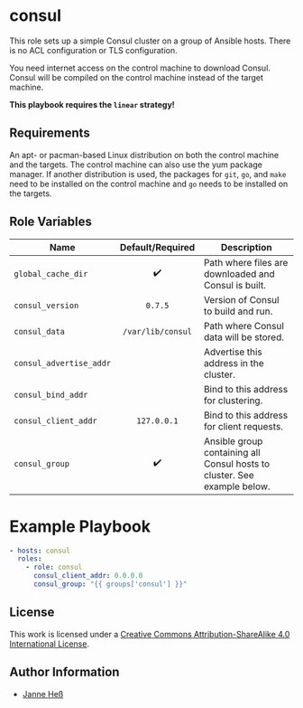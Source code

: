 # consul

This role sets up a simple Consul cluster on a group of Ansible hosts.
There is no ACL configuration or TLS configuration.

You need internet access on the control machine to download Consul.
Consul will be compiled on the control machine instead of the target machine.

**This playbook requires the `linear` strategy!**

## Requirements

An apt- or pacman-based Linux distribution on both the control machine and the targets.
The control machine can also use the yum package manager.
If another distribution is used, the packages for `git`, `go`, and `make` need to be installed on the control machine and `go` needs to be installed on the targets.

## Role Variables

| Name                    | Default/Required   | Description                                                              |
|-------------------------|:------------------:|--------------------------------------------------------------------------|
| `global_cache_dir`      | :heavy_check_mark: | Path where files are downloaded and Consul is built.                     |
| `consul_version`        | `0.7.5`            | Version of Consul to build and run.                                      |
| `consul_data`           | `/var/lib/consul`  | Path where Consul data will be stored.                                   |
| `consul_advertise_addr` |                    | Advertise this address in the cluster.                                   |
| `consul_bind_addr`      |                    | Bind to this address for clustering.                                     |
| `consul_client_addr`    | `127.0.0.1`        | Bind to this address for client requests.                                |
| `consul_group`          | :heavy_check_mark: | Ansible group containing all Consul hosts to cluster. See example below. |

# Example Playbook

```yml
- hosts: consul
  roles:
    - role: consul
      consul_client_addr: 0.0.0.0
      consul_group: "{{ groups['consul'] }}"
```

## License

This work is licensed under a [Creative Commons Attribution-ShareAlike 4.0 International License](http://creativecommons.org/licenses/by-sa/4.0/).

## Author Information

- [Janne Heß](https://github.com/dasJ)
